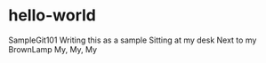 # hello-world
SampleGit101
Writing this as a sample 
Sitting at my desk 
Next to my BrownLamp
My, My, My 
